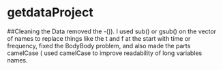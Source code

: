 # getdataProject
##Cleaning the Data
removed the -()). I used sub() or gsub() on the vector of names to replace things like the t and f at the start with time or frequency, fixed the BodyBody problem, and also made the parts camelCase (
used camelCase to improve readability of long variables names.
